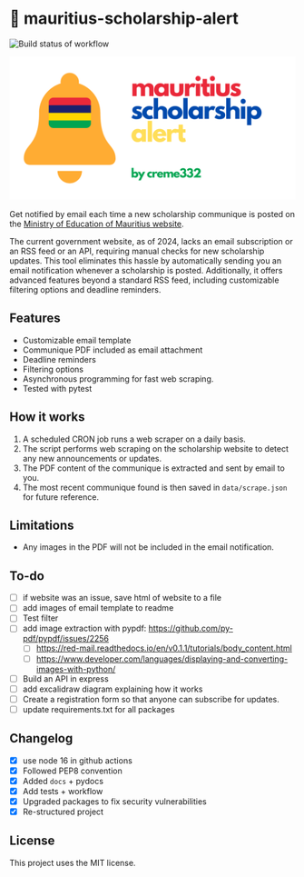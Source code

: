 # 🔔 mauritius-scholarship-alert
![Build status of workflow](https://github.com/creme332/mauritius-scholarship-alert/actions/workflows/main.yml/badge.svg)

![mauritius scholarship alert logo](assets/logo.png)

Get notified by email each time a new scholarship communique is posted on the [Ministry of Education of Mauritius website](https://education.govmu.org/Pages/Downloads/Scholarships/Scholarships-for-Mauritius-Students.aspx).

The current government website, as of 2024, lacks an email subscription or an RSS feed or an API, requiring manual checks for new scholarship updates. This tool eliminates this hassle by automatically sending you an email notification whenever a scholarship is posted. Additionally, it offers advanced features beyond a standard RSS feed, including customizable filtering options and deadline reminders.

## Features
- Customizable email template
- Communique PDF included as email attachment
- Deadline reminders
- Filtering options
- Asynchronous programming for fast web scraping.
- Tested with pytest

## How it works
1. A scheduled CRON job runs a web scraper on a daily basis.
2. The script performs web scraping on the scholarship website to detect any new announcements or updates.
3. The PDF content of the communique is extracted and sent by email to you.
4. The most recent communique found is then saved in `data/scrape.json` for future reference.  

## Limitations
- Any images in the PDF will not be included in the email notification.


## To-do
- [ ] if website was an issue, save html of website to a file
- [ ] add images of email template to readme
- [ ] Test filter
- [ ] add image extraction with pypdf: https://github.com/py-pdf/pypdf/issues/2256
  - [ ] https://red-mail.readthedocs.io/en/v0.1.1/tutorials/body_content.html
  - [ ] https://www.developer.com/languages/displaying-and-converting-images-with-python/
- [ ] Build an API in express
- [ ] add excalidraw diagram explaining how it works
- [ ] Create a registration form so that anyone can subscribe for updates.
- [ ] update requirements.txt for all packages

## Changelog
- [x] use node 16 in github actions
- [x] Followed PEP8 convention
- [x] Added `docs` + pydocs
- [x] Add tests + workflow
- [x] Upgraded packages to fix security vulnerabilities
- [x] Re-structured project
## License
This project uses the MIT license.